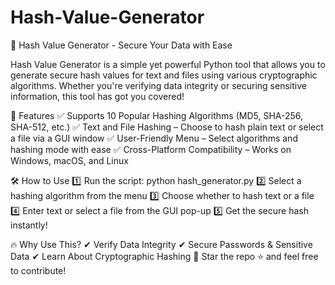 # Hash-Value-Generator

🔐 Hash Value Generator - Secure Your Data with Ease

Hash Value Generator is a simple yet powerful Python tool that allows you to generate secure hash values for text and files using various cryptographic algorithms. Whether you're verifying data integrity or securing sensitive information, this tool has got you covered!

🚀 Features
✅ Supports 10 Popular Hashing Algorithms (MD5, SHA-256, SHA-512, etc.)
✅ Text and File Hashing – Choose to hash plain text or select a file via a GUI window
✅ User-Friendly Menu – Select algorithms and hashing mode with ease
✅ Cross-Platform Compatibility – Works on Windows, macOS, and Linux

🛠️ How to Use
1️⃣ Run the script: python hash_generator.py
2️⃣ Select a hashing algorithm from the menu
3️⃣ Choose whether to hash text or a file
4️⃣ Enter text or select a file from the GUI pop-up
5️⃣ Get the secure hash instantly!

🔥 Why Use This?
✔ Verify Data Integrity
✔ Secure Passwords & Sensitive Data
✔ Learn About Cryptographic Hashing
📌 Star the repo ⭐ and feel free to contribute!

